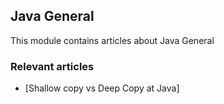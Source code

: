 ## Java General

This module contains articles about Java General

### Relevant articles

- [Shallow copy vs Deep Copy at Java]

